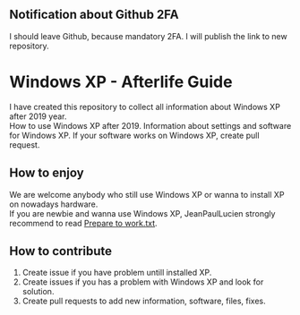 <html>
  <body>
    <h2>Notification about Github 2FA</h2>
    I should leave Github, because mandatory 2FA. I will publish the link to new repository.
    <h1>Windows XP - Afterlife Guide</h1>
      I have created this repository to collect all information about Windows XP after 2019 year.<br>
      How to use Windows XP after 2019. Information about settings and software for Windows XP. If your software works on Windows XP, create pull request.
    <h2>How to enjoy</h2>
      We are welcome anybody who still use Windows XP or wanna to install XP on nowadays hardware.<br>
      If you are newbie and wanna use Windows XP, JeanPaulLucien strongly recommend to read <a href=''>Prepare to work.txt</a>.
    <h2>How to contribute</h2>
    <ol>
      <li>Create issue if you have problem untill installed XP.</li>
      <li>Create issues if you has a problem with Windows XP and look for solution.</li>
      <li>Create pull requests to add new information, software, files, fixes.</li>
    </ol>
  </body>
</html>
